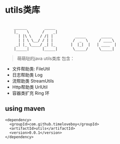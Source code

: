# utils类库
```

    ______        _____
    |_    \      /    _|
      | |\ \    / /| |          _____       _____
      | | \ \__/ / | |         /  _  \     / ____\
     _| |_ \____/ _| |_       |  |_|  |   | ____  |
    |_____|      |_____|       \_____/     \_____|

```
>萌萌哒的java utils类库
包含：

+ 文件帮助类:
FileUtil
+ 日志帮助类
Log
+ 流帮助类
StreamUtils
+ Http帮助类
UrlUtil
+ 容器类扩充
Ring 环

 
## using maven
```
<dependency>
  <groupId>com.github.timeloveboy</groupId>
  <artifactId>utils</artifactId>
  <version>0.0.1</version>
</dependency>
```
